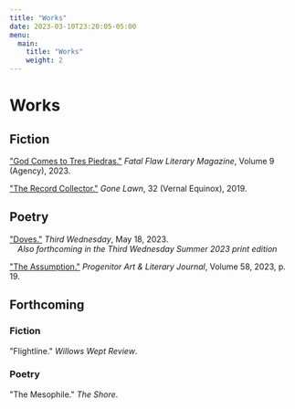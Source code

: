 ```yaml
---
title: "Works"
date: 2023-03-10T23:20:05-05:00
menu:
  main:
    title: "Works"
    weight: 2
---
```


# Works

## Fiction
["God Comes to Tres Piedras."](https://www.fatalflawlit.com/fiction-pieces/god-comes-to-tres-piedras) *Fatal Flaw Literary Magazine*, Volume 9 (Agency), 2023.

["The Record Collector."](https://gonelawn.net/journal/issue32/Mora.php) *Gone Lawn*, 32 (Vernal Equinox), 2019.

## Poetry
["Doves."](https://thirdwednesdaymagazine.org/2023/05/18/doves-katie-mora/) *Third Wednesday*, May 18, 2023.  
&emsp;*Also forthcoming in the Third Wednesday Summer 2023 print edition*

["The Assumption."](https://accprogenitor58.wordpress.com/poetry/) *Progenitor Art & Literary Journal*, Volume 58, 2023, p. 19.

## Forthcoming

### Fiction
"Flightline." *Willows Wept Review*.

### Poetry
"The Mesophile." *The Shore*.
